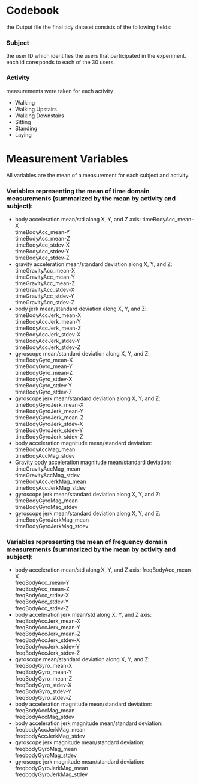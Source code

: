 

# Codebook
the Output file the final tidy dataset consists of the following fields:

### Subject
the user ID which identifies the users that participated in the experiment. each id corerponds to each of the 30 users.

### Activity
measurements were taken for each activity
* Walking
* Walking Upstairs
* Walking Downstairs
* Sitting
* Standing
* Laying

# Measurement Variables
All variables are the mean of a measurement for each subject and activity.

### Variables representing the mean of time domain measurements (summarized by the mean by activity and subject):
* body acceleration mean/std along X, Y, and Z axis:
       timeBodyAcc_mean-X     
       timeBodyAcc_mean-Y     
       timeBodyAcc_mean-Z  
       timeBodyAcc_stdev-X     
       timeBodyAcc_stdev-Y     
       timeBodyAcc_stdev-Z  
* gravity acceleration mean/standard deviation along X, Y, and Z:
       timeGravityAcc_mean-X     
       timeGravityAcc_mean-Y     
       timeGravityAcc_mean-Z     
       timeGravityAcc_stdev-X     
       timeGravityAcc_stdev-Y     
       timeGravityAcc_stdev-Z 
* body jerk mean/standard deviation along X, Y, and Z:
       timeBodyAccJerk_mean-X     
       timeBodyAccJerk_mean-Y     
       timeBodyAccJerk_mean-Z     
       timeBodyAccJerk_stdev-X     
       timeBodyAccJerk_stdev-Y     
       timeBodyAccJerk_stdev-Z 
* gyroscope mean/standard deviation along X, Y, and Z:
       timeBodyGyro_mean-X     
       timeBodyGyro_mean-Y     
       timeBodyGyro_mean-Z     
       timeBodyGyro_stdev-X     
       timeBodyGyro_stdev-Y     
       timeBodyGyro_stdev-Z    
* gyroscope jerk mean/standard deviation along X, Y, and Z:
       timeBodyGyroJerk_mean-X     
       timeBodyGyroJerk_mean-Y     
       timeBodyGyroJerk_mean-Z     
       timeBodyGyroJerk_stdev-X     
       timeBodyGyroJerk_stdev-Y    
       timeBodyGyroJerk_stdev-Z
* body acceleration magnitude mean/standard deviation:
       timeBodyAccMag_mean     
       timeBodyAccMag_stdev    
* Gravity body acceleration magnitude mean/standard deviation:
       timeGravityAccMag_mean     
       timeGravityAccMag_stdev     
       timeBodyAccJerkMag_mean     
       timeBodyAccJerkMag_stdev 
* gyroscope jerk mean/standard deviation along X, Y, and Z:
       timeBodyGyroMag_mean     
       timeBodyGyroMag_stdev     
* gyroscope jerk mean/standard deviation along X, Y, and Z:
       timeBodyGyroJerkMag_mean     
       timeBodyGyroJerkMag_stdev   

### Variables representing the mean of frequency domain measurements (summarized by the mean by activity and subject):
* body acceleration mean/std along X, Y, and Z axis:
       freqBodyAcc_mean-X     
       freqBodyAcc_mean-Y     
       freqBodyAcc_mean-Z     
       freqBodyAcc_stdev-X     
       freqBodyAcc_stdev-Y     
       freqBodyAcc_stdev-Z  
* body acceleration jerk mean/std along X, Y, and Z axis:
       freqBodyAccJerk_mean-X     
       freqBodyAccJerk_mean-Y     
       freqBodyAccJerk_mean-Z     
       freqBodyAccJerk_stdev-X     
       freqBodyAccJerk_stdev-Y     
       freqBodyAccJerk_stdev-Z     
* gyroscope mean/standard deviation along X, Y, and Z:
       freqBodyGyro_mean-X     
       freqBodyGyro_mean-Y     
       freqBodyGyro_mean-Z     
       freqBodyGyro_stdev-X     
       freqBodyGyro_stdev-Y     
       freqBodyGyro_stdev-Z     
* body acceleration magnitude mean/standard deviation:
       freqBodyAccMag_mean     
       freqBodyAccMag_stdev   
* body acceleration jerk magnitude mean/standard deviation:
       freqbodyAccJerkMag_mean     
       freqbodyAccJerkMag_stdev 
* gyroscope jerk magnitude mean/standard deviation:
       freqbodyGyroMag_mean     
       freqbodyGyroMag_stdev   
* gyroscope jerk magnitude mean/standard deviation:
       freqbodyGyroJerkMag_mean     
       freqbodyGyroJerkMag_stdev  


